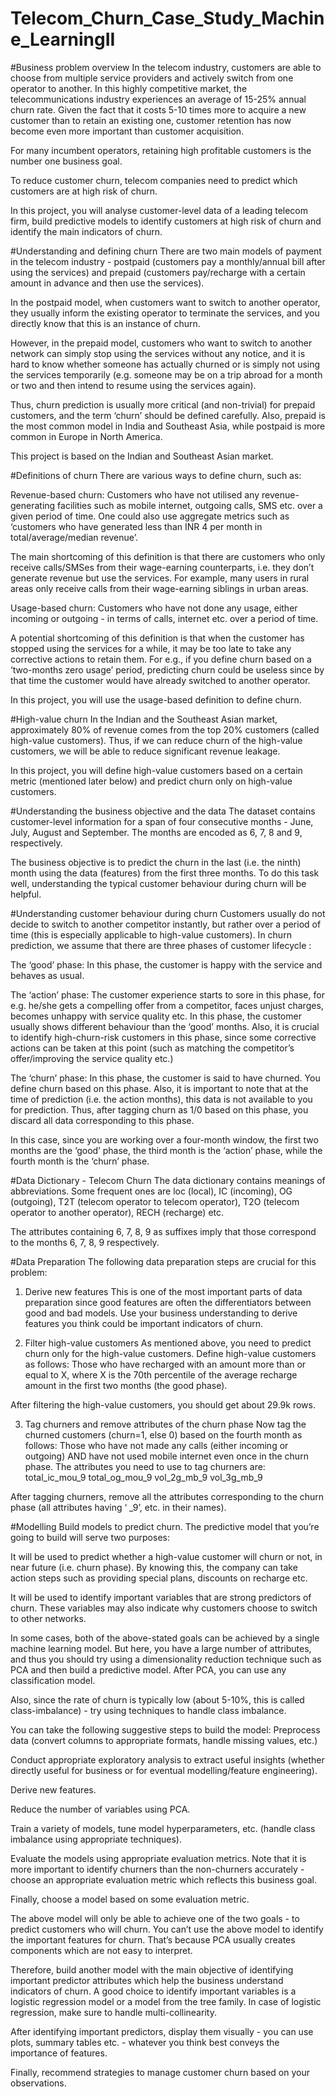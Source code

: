 # Telecom_Churn_Case_Study_Machine_LearningII

#Business problem overview
In the telecom industry, customers are able to choose from multiple service providers and actively switch from one operator to another. In this highly competitive market, the telecommunications industry experiences an average of 15-25% annual churn rate. Given the fact that it costs 5-10 times more to acquire a new customer than to retain an existing one, customer retention has now become even more important than customer acquisition.

For many incumbent operators, retaining high profitable customers is the number one business goal.

To reduce customer churn, telecom companies need to predict which customers are at high risk of churn.

In this project, you will analyse customer-level data of a leading telecom firm, build predictive models to identify customers at high risk of churn and identify the main indicators of churn.


#Understanding and defining churn
There are two main models of payment in the telecom industry - postpaid (customers pay a monthly/annual bill after using the services) and prepaid (customers pay/recharge with a certain amount in advance and then use the services).

In the postpaid model, when customers want to switch to another operator, they usually inform the existing operator to terminate the services, and you directly know that this is an instance of churn.

However, in the prepaid model, customers who want to switch to another network can simply stop using the services without any notice, and it is hard to know whether someone has actually churned or is simply not using the services temporarily (e.g. someone may be on a trip abroad for a month or two and then intend to resume using the services again).

Thus, churn prediction is usually more critical (and non-trivial) for prepaid customers, and the term ‘churn’ should be defined carefully.  Also, prepaid is the most common model in India and Southeast Asia, while postpaid is more common in Europe in North America.

This project is based on the Indian and Southeast Asian market.


#Definitions of churn
There are various ways to define churn, such as:

Revenue-based churn: Customers who have not utilised any revenue-generating facilities such as mobile internet, outgoing calls, SMS etc. over a given period of time. One could also use aggregate metrics such as ‘customers who have generated less than INR 4 per month in total/average/median revenue’.

The main shortcoming of this definition is that there are customers who only receive calls/SMSes from their wage-earning counterparts, i.e. they don’t generate revenue but use the services. For example, many users in rural areas only receive calls from their wage-earning siblings in urban areas.

Usage-based churn: Customers who have not done any usage, either incoming or outgoing - in terms of calls, internet etc. over a period of time.

A potential shortcoming of this definition is that when the customer has stopped using the services for a while, it may be too late to take any corrective actions to retain them. For e.g., if you define churn based on a ‘two-months zero usage’ period, predicting churn could be useless since by that time the customer would have already switched to another operator.

In this project, you will use the usage-based definition to define churn.


#High-value churn
In the Indian and the Southeast Asian market, approximately 80% of revenue comes from the top 20% customers (called high-value customers). Thus, if we can reduce churn of the high-value customers, we will be able to reduce significant revenue leakage.

In this project, you will define high-value customers based on a certain metric (mentioned later below) and predict churn only on high-value customers.


#Understanding the business objective and the data
The dataset contains customer-level information for a span of four consecutive months - June, July, August and September. The months are encoded as 6, 7, 8 and 9, respectively. 

The business objective is to predict the churn in the last (i.e. the ninth) month using the data (features) from the first three months. To do this task well, understanding the typical customer behaviour during churn will be helpful.


#Understanding customer behaviour during churn
Customers usually do not decide to switch to another competitor instantly, but rather over a period of time (this is especially applicable to high-value customers). In churn prediction, we assume that there are three phases of customer lifecycle :

The ‘good’ phase: In this phase, the customer is happy with the service and behaves as usual.

The ‘action’ phase: The customer experience starts to sore in this phase, for e.g. he/she gets a compelling offer from a  competitor, faces unjust charges, becomes unhappy with service quality etc. In this phase, the customer usually shows different behaviour than the ‘good’ months. Also, it is crucial to identify high-churn-risk customers in this phase, since some corrective actions can be taken at this point (such as matching the competitor’s offer/improving the service quality etc.)

The ‘churn’ phase: In this phase, the customer is said to have churned. You define churn based on this phase. Also, it is important to note that at the time of prediction (i.e. the action months), this data is not available to you for prediction. Thus, after tagging churn as 1/0 based on this phase, you discard all data corresponding to this phase.

In this case, since you are working over a four-month window, the first two months are the ‘good’ phase, the third month is the ‘action’ phase, while the fourth month is the ‘churn’ phase.


#Data Dictionary - Telecom Churn
The data dictionary contains meanings of abbreviations. Some frequent ones are loc (local), IC (incoming), OG (outgoing), T2T (telecom operator to telecom operator), T2O (telecom operator to another operator), RECH (recharge) etc.

The attributes containing 6, 7, 8, 9 as suffixes imply that those correspond to the months 6, 7, 8, 9 respectively.


#Data Preparation
The following data preparation steps are crucial for this problem:

1. Derive new features
This is one of the most important parts of data preparation since good features are often the differentiators between good and bad models. Use your business understanding to derive features you think could be important indicators of churn.

2. Filter high-value customers
As mentioned above, you need to predict churn only for the high-value customers. Define high-value customers as follows: Those who have recharged with an amount more than or equal to X, where X is the 70th percentile of the average recharge amount in the first two months (the good phase).

After filtering the high-value customers, you should get about 29.9k rows.

3. Tag churners and remove attributes of the churn phase
Now tag the churned customers (churn=1, else 0) based on the fourth month as follows: Those who have not made any calls (either incoming or outgoing) AND have not used mobile internet even once in the churn phase. The attributes you need to use to tag churners are:
total_ic_mou_9
total_og_mou_9
vol_2g_mb_9
vol_3g_mb_9

After tagging churners, remove all the attributes corresponding to the churn phase (all attributes having ‘ _9’, etc. in their names).


#Modelling
Build models to predict churn. The predictive model that you’re going to build will serve two purposes:

It will be used to predict whether a high-value customer will churn or not, in near future (i.e. churn phase). By knowing this, the company can take action steps such as providing special plans, discounts on recharge etc.

It will be used to identify important variables that are strong predictors of churn. These variables may also indicate why customers choose to switch to other networks.

In some cases, both of the above-stated goals can be achieved by a single machine learning model. But here, you have a large number of attributes, and thus you should try using a dimensionality reduction technique such as PCA and then build a predictive model. After PCA, you can use any classification model.

Also, since the rate of churn is typically low (about 5-10%, this is called class-imbalance) - try using techniques to handle class imbalance. 


You can take the following suggestive steps to build the model:
Preprocess data (convert columns to appropriate formats, handle missing values, etc.)

Conduct appropriate exploratory analysis to extract useful insights (whether directly useful for business or for eventual modelling/feature engineering).

Derive new features.

Reduce the number of variables using PCA.

Train a variety of models, tune model hyperparameters, etc. (handle class imbalance using appropriate techniques).

Evaluate the models using appropriate evaluation metrics. Note that it is more important to identify churners than the non-churners accurately - choose an appropriate evaluation metric which reflects this business goal.

Finally, choose a model based on some evaluation metric.

The above model will only be able to achieve one of the two goals - to predict customers who will churn. You can’t use the above model to identify the important features for churn. That’s because PCA usually creates components which are not easy to interpret.

Therefore, build another model with the main objective of identifying important predictor attributes which help the business understand indicators of churn. A good choice to identify important variables is a logistic regression model or a model from the tree family. In case of logistic regression, make sure to handle multi-collinearity.

After identifying important predictors, display them visually - you can use plots, summary tables etc. - whatever you think best conveys the importance of features.

Finally, recommend strategies to manage customer churn based on your observations.
